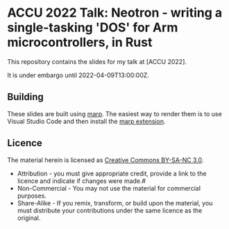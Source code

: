 # ACCU 2022 Talk: Neotron - writing a single-tasking 'DOS' for Arm microcontrollers, in Rust

This repository contains the slides for my talk at [ACCU 2022].

It is under embargo until 2022-04-09T13:00:00Z.

## Building

These slides are built using [marp](https://marp.app). The easiest way to render them is to use Visual Studio Code and then install the [marp extension](https://marketplace.visualstudio.com/items?itemName=marp-team.marp-vscode).

## Licence

The material herein is licensed as [Creative Commons BY-SA-NC 3.0](https://creativecommons.org/licenses/by-nc-sa/3.0/).

* Attribution - you must give appropriate credit, provide a link to the licence and indicate if changes were made.#
* Non-Commercial - You may not use the material for commercial purposes.
* Share-Alike - If you remix, transform, or build upon the material, you must distribute your contributions under the same licence as the original.


